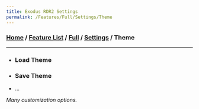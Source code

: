 ```yaml
---
title: Exodus RDR2 Settings
permalink: /Features/Full/Settings/Theme
---
```

### [Home](../../../index.md) / [Feature List](/Features) / [Full](/Features/Full) / [Settings](/Features/Full/Settings) / Theme
---
- ### Load Theme
- ### Save Theme
- ...

*Many customization options.*
